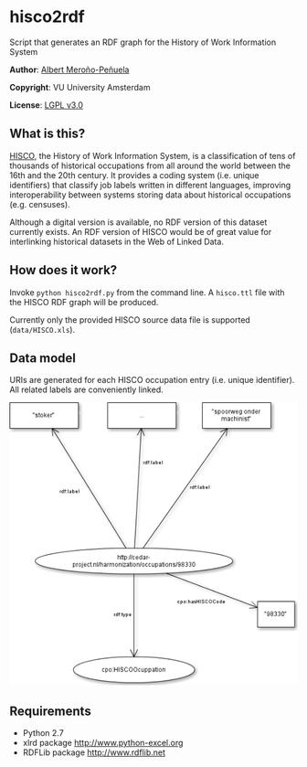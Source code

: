 hisco2rdf
=========

Script that generates an RDF graph for the History of Work Information System

**Author**: [Albert Meroño-Peñuela](http://github.com/albertmeronyo)

**Copyright**: VU University Amsterdam

**License**: [LGPL v3.0](http://www.gnu.org/licenses/lgpl.html)

## What is this?

[HISCO](http://historyofwork.iisg.nl/), the History of Work Information System, is a classification of tens of thousands of historical occupations from all around the world between the 16th and the 20th century. It provides a coding system (i.e. unique identifiers) that classify job labels written in different languages, improving interoperability between systems storing data about historical occupations (e.g. censuses).

Although a digital version is available, no RDF version of this dataset currently exists. An RDF version of HISCO would be of great value for interlinking historical datasets in the Web of Linked Data.

## How does it work?

Invoke `python hisco2rdf.py` from the command line. A `hisco.ttl` file with the HISCO RDF graph will be produced.

Currently only the provided HISCO source data file is supported (`data/HISCO.xls`).

## Data model

URIs are generated for each HISCO occupation entry (i.e. unique identifier). All related labels are conveniently linked.

<center><img src='http://github.com/CEDAR-project/hisco2rdf/raw/master/img/hisco-datamodel.png'/></center>

## Requirements

* Python 2.7
* xlrd package <http://www.python-excel.org>
* RDFLib package <http://www.rdflib.net>